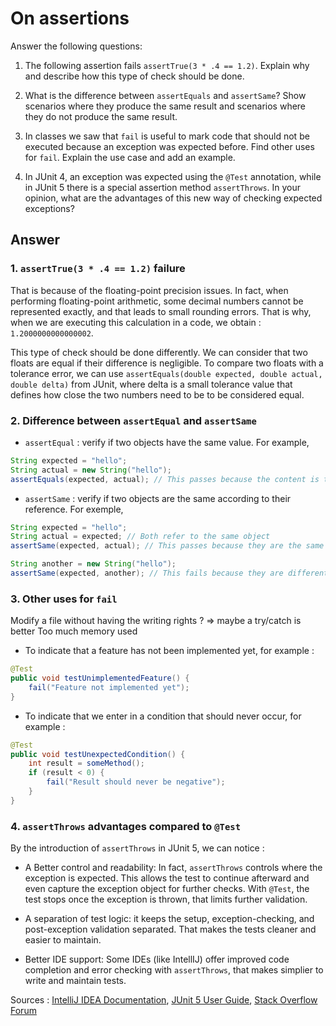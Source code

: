 # On assertions

Answer the following questions:

1. The following assertion fails `assertTrue(3 * .4 == 1.2)`. Explain why and describe how this type of check should be done.

2. What is the difference between `assertEquals` and `assertSame`? Show scenarios where they produce the same result and scenarios where they do not produce the same result.

3. In classes we saw that `fail` is useful to mark code that should not be executed because an exception was expected before. Find other uses for `fail`. Explain the use case and add an example.

4. In JUnit 4, an exception was expected using the `@Test` annotation, while in JUnit 5 there is a special assertion method `assertThrows`. In your opinion, what are the advantages of this new way of checking expected exceptions?

## Answer

### 1. `assertTrue(3 * .4 == 1.2)` failure

That is because of the floating-point precision issues. In fact, when performing floating-point arithmetic, some decimal numbers cannot be represented exactly, and that leads to small rounding errors. That is why, when we are executing this calculation in a code, we obtain : ``1.2000000000000002``.

This type of check should be done differently. We can consider that two floats are equal if their difference is negligible. To compare two floats with a tolerance error, we can use ``assertEquals(double expected, double actual, double delta)`` from JUnit, where delta is a small tolerance value that defines how close the two numbers need to be to be considered equal.

### 2. Difference between `assertEqual` and `assertSame`

- ``assertEqual`` : verify if two objects have the same value. For example,

``` java
String expected = "hello";
String actual = new String("hello");
assertEquals(expected, actual); // This passes because the content is the same
```

- ``assertSame`` : verify if two objects are the same according to their reference. For exemple,

``` java
String expected = "hello";
String actual = expected; // Both refer to the same object
assertSame(expected, actual); // This passes because they are the same reference

String another = new String("hello");
assertSame(expected, another); // This fails because they are different objects in memory
```

### 3. Other uses for `fail`

Modify a file without having the writing rights ? => maybe a try/catch is better
Too much memory used

- To indicate that a feature has not been implemented yet, for example :

``` java
@Test
public void testUnimplementedFeature() {
    fail("Feature not implemented yet");
}
```

- To indicate that we enter in a condition that should never occur, for example :

``` java
@Test
public void testUnexpectedCondition() {
    int result = someMethod();
    if (result < 0) {
        fail("Result should never be negative");
    }
}
```

### 4. `assertThrows` advantages compared to `@Test`

By the introduction of `assertThrows` in JUnit 5, we can notice :

- A Better control and readability: In fact, ```assertThrows``` controls where the exception is expected. This allows the test to continue afterward and even capture the exception object for further checks. With ```@Test```, the test stops once the exception is thrown, that limits further validation.

- A separation of test logic: it keeps the setup, exception-checking, and post-exception validation separated. That makes the tests cleaner and easier to maintain.

- Better IDE support: Some IDEs (like IntellIJ) offer improved code completion and error checking with ```assertThrows```, that makes simplier to write and maintain tests.

Sources : [IntelliJ IDEA Documentation](https://blog.jetbrains.com/idea/2020/09/writing-tests-with-junit-5/), [JUnit 5 User Guide](https://junit.org/junit5/docs/current/user-guide/), [Stack Overflow Forum](https://stackoverflow.com/questions/53828270/testexpected-exception-class-or-assertions-assertthrows-or-assertthatt)
